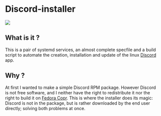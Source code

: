 # Discord-installer
<a href="https://copr.fedorainfracloud.org/coprs/tcg/discord/package/Discord-installer/"><img src="https://copr.fedorainfracloud.org/coprs/tcg/discord/package/Discord-installer/status_image/last_build.png" /></a>

## What is it ?
This is a pair of systemd services, an almost complete specfile and a build script to automate the creation, installation and update of the linux [Discord](https://discordapp.com) app.

## Why ?
At first I wanted to make a simple Discord RPM package. However Discord is not free software, and I neither have the right to redistribute it nor the right to build it on [Fedora Copr](https://copr.fedorainfracloud.org). This is where the installer does its magic: Discord is not in the package, but is rather downloaded by the end user directly; solving both problems at once.
